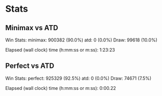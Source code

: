 
# Stats

## Minimax vs ATD
 Win Stats:
  minimax: 900382 (90.0%)
  atd: 0 (0.0%)
  Draw: 99618 (10.0%)

  Elapsed (wall clock) time (h:mm:ss or m:ss): 1:23:23

## Perfect vs ATD

 Win Stats:
  perfect: 925329 (92.5%)
  atd: 0 (0.0%)
  Draw: 74671 (7.5%)

  Elapsed (wall clock) time (h:mm:ss or m:ss): 0:00.22
